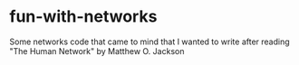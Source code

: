 # fun-with-networks
Some networks code that came to mind that I wanted to write after reading "The Human Network" by Matthew O. Jackson
